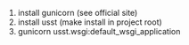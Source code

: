 1. install gunicorn (see official site)
2. install usst (make install in project root)
3. gunicorn usst.wsgi:default_wsgi_application